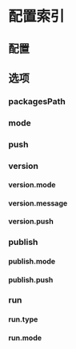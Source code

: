 # 配置索引
## 配置
## 选项
### packagesPath
### mode
### push
### version
#### version.mode
#### version.message
#### version.push
### publish
#### publish.mode
#### publish.push
### run
#### run.type
#### run.mode